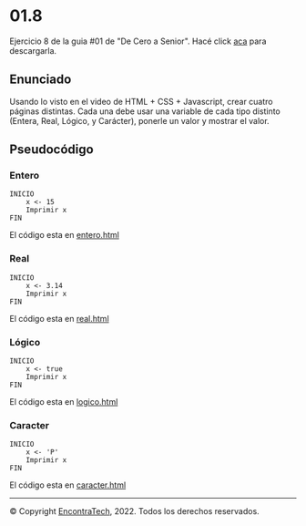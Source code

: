 # 01.8

Ejercicio 8 de la guia #01 de "De Cero a Senior". Hacé click [aca](https://guias.encontratech.com.ar) para descargarla.

## Enunciado

Usando lo visto en el video de HTML + CSS + Javascript, crear cuatro páginas distintas. Cada una debe usar una variable de cada tipo distinto (Entera, Real, Lógico, y Carácter), ponerle un valor y mostrar el valor.

## Pseudocódigo

### Entero

    INICIO
        x <- 15
        Imprimir x
    FIN

El código esta en  [entero.html](./entero.html)

### Real

    INICIO
        x <- 3.14
        Imprimir x
    FIN

El código esta en  [real.html](./real.html)

### Lógico

    INICIO
        x <- true
        Imprimir x
    FIN

El código esta en  [logico.html](./logico.html)

### Caracter

    INICIO
        x <- 'P'
        Imprimir x
    FIN

El código esta en  [caracter.html](./caracter.html)

***
© Copyright [EncontraTech](https://www.encontraTech.com.ar), 2022. Todos los derechos reservados.